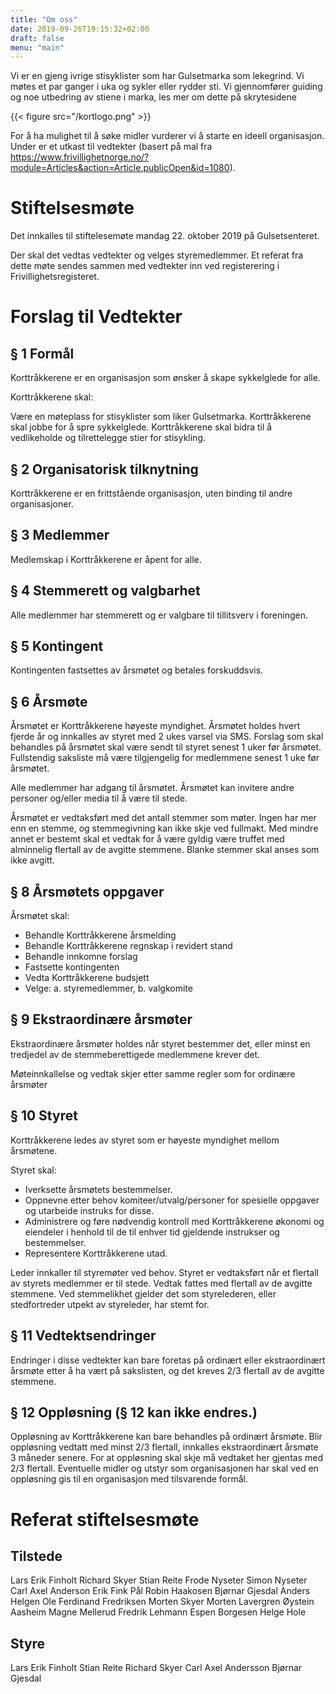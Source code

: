 ```yaml
---
title: "Om oss"
date: 2019-09-26T19:15:32+02:00
draft: false
menu: "main"
--- 
```


Vi er en gjeng ivrige stisyklister som har Gulsetmarka som lekegrind. Vi møtes et par ganger i uka og sykler eller rydder sti. Vi gjennomfører guiding og noe utbedring av stiene i marka, les mer om dette på skrytesidene

{{< figure src="/kortlogo.png" >}}

For å ha mulighet til å søke midler vurderer vi å starte en ideell organisasjon. Under er et utkast til vedtekter (basert på mal fra https://www.frivillighetnorge.no/?module=Articles&action=Article.publicOpen&id=1080).

# Stiftelsesmøte
Det innkalles til stiftelesemøte mandag 22. oktober 2019 på Gulsetsenteret.

Der skal det vedtas vedtekter og velges styremedlemmer. Et referat fra dette møte sendes sammen med vedtekter inn ved registerering i Frivillighetsregisteret.



# Forslag til Vedtekter

## § 1 Formål
Korttråkkerene er en organisasjon som ønsker å skape sykkelglede for alle.

Korttråkkerene skal:

Være en møteplass for stisyklister som liker Gulsetmarka. Korttråkkerene skal jobbe for å spre sykkelglede. Korttråkkerene skal bidra til å vedlikeholde og tilrettelegge stier for stisykling. 

## § 2 Organisatorisk tilknytning
Korttråkkerene er en frittstående organisasjon, uten binding til andre organisasjoner.

## § 3 Medlemmer
Medlemskap i Korttråkkerene er åpent for alle.

## § 4 Stemmerett og valgbarhet
Alle medlemmer har stemmerett og er valgbare til tillitsverv i foreningen.

## § 5 Kontingent
Kontingenten fastsettes av årsmøtet og betales forskuddsvis.

## § 6 Årsmøte
Årsmøtet er Korttråkkerene høyeste myndighet. Årsmøtet holdes hvert fjerde år og innkalles av styret med 2 ukes varsel via SMS. Forslag som skal behandles på årsmøtet skal være sendt til styret senest 1 uker før årsmøtet. Fullstendig saksliste må være tilgjengelig for medlemmene senest 1 uke før årsmøtet.

Alle medlemmer har adgang til årsmøtet. Årsmøtet kan invitere andre personer og/eller media til å være til stede.

Årsmøtet er vedtaksført med det antall stemmer som møter. Ingen har mer enn en stemme, og stemmegivning kan ikke skje ved fullmakt. Med mindre annet er bestemt skal et vedtak for å være gyldig være truffet med alminnelig flertall av de avgitte stemmene. Blanke stemmer skal anses som ikke avgitt.

## § 8 Årsmøtets oppgaver 
Årsmøtet skal:

- Behandle Korttråkkerene årsmelding
- Behandle Korttråkkerene regnskap i revidert stand
- Behandle innkomne forslag
- Fastsette kontingenten
- Vedta Korttråkkerene budsjett
- Velge:  a. styremedlemmer, b. valgkomite

## § 9 Ekstraordinære årsmøter
Ekstraordinære årsmøter holdes når styret bestemmer det, eller minst en tredjedel av de stemmeberettigede medlemmene krever det.

Møteinnkallelse og vedtak skjer etter samme regler som for ordinære årsmøter

## § 10 Styret
Korttråkkerene ledes av styret som er høyeste myndighet mellom årsmøtene.

Styret skal:

- Iverksette årsmøtets bestemmelser. 
- Oppnevne etter behov komiteer/utvalg/personer for spesielle oppgaver og utarbeide instruks for disse. 
- Administrere og føre nødvendig kontroll med Korttråkkerene økonomi og eiendeler i henhold til de til enhver tid gjeldende instrukser og bestemmelser. 
- Representere Korttråkkerene utad.

Leder innkaller til styremøter ved behov. Styret er vedtaksført når et flertall av styrets medlemmer er til stede. Vedtak fattes med flertall av de avgitte stemmene. Ved stemmelikhet gjelder det som styrelederen, eller stedfortreder utpekt av styreleder, har stemt for.

## § 11 Vedtektsendringer
Endringer i disse vedtekter kan bare foretas på ordinært eller ekstraordinært årsmøte etter å ha vært på sakslisten, og det kreves 2/3 flertall av de avgitte stemmene.

## § 12 Oppløsning (§ 12 kan ikke endres.)
Oppløsning av Korttråkkerene kan bare behandles på ordinært årsmøte. Blir oppløsning vedtatt med minst 2/3 flertall, innkalles ekstraordinært årsmøte 3 måneder senere. For at oppløsning skal skje må vedtaket her gjentas med 2/3 flertall. Eventuelle midler og utstyr som organisasjonen har skal ved en oppløsning gis til en organisasjon med tilsvarende formål.








# Referat stiftelsesmøte

## Tilstede
Lars Erik Finholt
Richard Skyer
Stian Reite
Frode Nyseter
Simon Nyseter
Carl Axel Anderson
Erik Fink
Pål Robin Haakosen
Bjørnar Gjesdal
Anders Helgen
Ole Ferdinand Fredriksen
Morten Skyer
Morten Lavergren
Øystein Aasheim
Magne Mellerud
Fredrik Lehmann
Espen Borgesen
Helge Hole


## Styre
Lars Erik Finholt
Stian Reite
Richard Skyer
Carl Axel Andersson
Bjørnar Gjesdal





